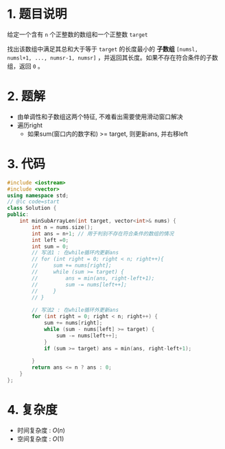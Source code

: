 # 1. 题目说明

给定一个含有 `n` 个正整数的数组和一个正整数 `target`

找出该数组中满足其总和大于等于 `target` 的长度最小的 **子数组** `[numsl, numsl+1, ..., numsr-1, numsr]` ，并返回其长度。如果不存在符合条件的子数组，返回 `0` 。

# 2. 题解

- 由单调性和子数组这两个特征, 不难看出需要使用滑动窗口解决
- 遍历right
    - 如果sum(窗口内的数字和) >= target, 则更新ans, 并右移left
# 3. 代码

```cpp
#include <iostream>
#include <vector>
using namespace std;
// @lc code=start
class Solution {
public:
    int minSubArrayLen(int target, vector<int>& nums) {
        int n = nums.size();
        int ans = n+1; // 用于判别不存在符合条件的数组的情况
        int left =0;
        int sum = 0;
        // 写法1 : 在while循环内更新ans
        // for (int right = 0; right < n; right++){
        //     sum += nums[right];
        //     while (sum >= target) {
        //         ans = min(ans, right-left+1);
        //         sum -= nums[left++];
        //     }
        // }
        
        // 写法2 : 在while循环外更新ans
        for (int right = 0; right < n; right++) {
            sum += nums[right];
            while (sum - nums[left] >= target) {
                sum -= nums[left++];
            }
            if (sum >= target) ans = min(ans, right-left+1);
            
        }
        return ans <= n ? ans : 0;
    }
};
```

# 4. 复杂度

- 时间复杂度 : $O(n)$
- 空间复杂度 : $O(1)$